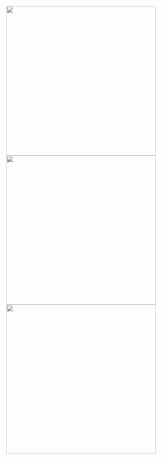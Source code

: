 <p align="center">
<div>
    <img src="https://github-readme-stats.vercel.app/api?username=FabioCucu&theme=midnight-purple&show_icons=true&hide_border=true&count_private=true" width="400" />
  <br>
    <img src="https://github-readme-streak-stats.herokuapp.com/?user=FabioCucu&theme=midnight-purple&hide_border=true" width="400" />
  <br>
    <img src="https://github-readme-stats.vercel.app/api/top-langs/?username=FabioCucu&theme=midnight-purple&show_icons=true&hide_border=true&layout=compact" width="400" />
  </div>
</p>
